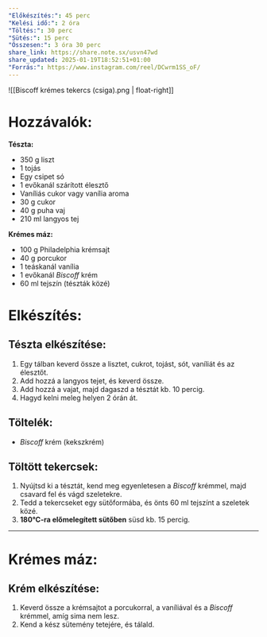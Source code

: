 ```yaml
---
"Előkészítés:": 45 perc
"Kelési idő:": 2 óra
"Töltés:": 30 perc
"Sütés:": 15 perc
"Összesen:": 3 óra 30 perc
share_link: https://share.note.sx/usvn47wd
share_updated: 2025-01-19T18:52:51+01:00
"Forrás:": https://www.instagram.com/reel/DCwrm1SS_oF/
---
```

![[Biscoff krémes tekercs (csiga).png | float-right]]
# Hozzávalók:
**Tészta:**
- 350 g liszt  
- 1 tojás  
- Egy csipet só  
- 1 evőkanál szárított élesztő  
- Vaníliás cukor vagy vanília aroma  
- 30 g cukor  
- 40 g puha vaj  
- 210 ml langyos tej  

**Krémes máz:**
- 100 g Philadelphia krémsajt  
- 40 g porcukor  
- 1 teáskanál vanília 
- 1 evőkanál *Biscoff* krém
- 60 ml tejszín (tészták közé)
# Elkészítés:

## Tészta elkészítése:
1. Egy tálban keverd össze a lisztet, cukrot, tojást, sót, vaníliát és az élesztőt.  
2. Add hozzá a langyos tejet, és keverd össze.  
3. Add hozzá a vajat, majd dagaszd a tésztát kb. 10 percig.  
4. Hagyd kelni meleg helyen 2 órán át.  

## Töltelék:
- *Biscoff* krém (kekszkrém)

## Töltött tekercsek:
1. Nyújtsd ki a tésztát, kend meg egyenletesen a *Biscoff* krémmel, majd csavard fel és vágd szeletekre.  
2. Tedd a tekercseket egy sütőformába, és önts <span data-qty-parse> 60 ml tejszínt </span> a szeletek közé.  
3. **180°C-ra előmelegített sütőben** süsd kb. 15 percig. 

---
# Krémes máz:

## Krém elkészítése:
1. Keverd össze a krémsajtot a porcukorral, a vaníliával és a *Biscoff* krémmel, amíg sima nem lesz.  
2. Kend a kész sütemény tetejére, és tálald.  